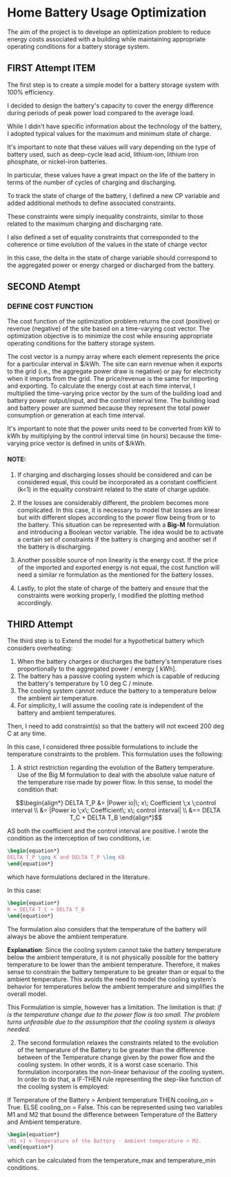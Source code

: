 # Home Battery Usage Optimization

The aim of the project is to develope an optimization problem to reduce energy costs associated with a building while maintaining appropriate operating conditions for a battery storage system.

## FIRST Attempt ITEM
The first step is to create a simple model for a battery storage system with 100% efficiency.

I decided to design the battery's capacity to cover the energy difference during periods of peak power load compared to the average load.

While I didn't have specific information about the technology of the battery, I adopted typical values for the maximum and minimum state of charge.

It's important to note that these values will vary depending on the type of battery used, such as deep-cycle lead acid, lithium-ion, lithium iron phosphate, or nickel-iron batteries.

In particular, these values have a great impact on the life of the battery in terms of the number of cycles of charging and discharging.


To track the state of charge of the battery, I defined a new CP variable and added additional methods to define associated constraints.

 These constraints were simply inequality constraints, similar to those related to the maximum charging and discharging rate.



I also defined a set of equality constraints that corresponded to the coherence or time evolution of the values in the state of charge vector

In this case, the delta in the state of charge variable should correspond to the aggregated power or energy charged or discharged from the battery.

## SECOND Atempt

### DEFINE COST FUNCTION
The cost function of the optimization problem returns the cost (positive) or revenue (negative) of the site based on a time-varying cost vector. The optimization objective is to minimize the cost while ensuring appropriate operating conditions for the battery storage system.

The cost vector is a numpy array where each element represents the price for a particular interval in $/kWh. 
The site can earn revenue when it exports to the grid (i.e., the aggregate power draw is negative) or pay for electricity when it imports from the grid. 
The price/revenue is the same for importing and exporting.
To calculate the energy cost at each time interval, I multiplied the time-varying price vector by the sum of the building load and battery power output/input, and the control interval time. The building load and battery power are summed because they represent the total power consumption or generation at each time interval.

It's important to note that the power units need to be converted from kW to kWh by multiplying by the control interval time (in hours) because the time-varying price vector is defined in units of $/kWh.

#### NOTE:
1. If charging and discharging losses should be considered and can be considered equal, this could be incorporated as a constant coefficient (k<1) in the equality constraint related to the state of charge update.

2. If the losses are considerably different, the problem becomes more complicated. In this case, it is necessary to model that losses are linear but with different slopes according to the power flow being from or to the battery.
This situation can be represented with a **Big-M** formulation and introducing a Boolean vector variable.
The idea would be to activate a certain set of constraints if the battery is charging and another set if the battery is discharging.

3. Another possible source of non linearity is the energy cost. If the price of the imported and exported energy is not equal, the cost function will need a similar re formulation as the mentioned for the battery losses.

4. Lastly, to plot the state of charge of the battery and ensure that the constraints were working properly, I modified the plotting method accordingly.


## THIRD Attempt
The third step is to Extend the model for a hypothetical battery which considers overheating:
1. When the battery charges or discharges the battery's temperature rises proportionally to the aggregated power / energy [ kWh].
2. The battery has a passive cooling system which is capable of reducing the battery's temperature by 1.0 deg C / minute.
3. The cooling system cannot reduce the battery to a temperature below the ambient air temperature.
4. For simplicity, I will assume the cooling rate is independent of the battery and ambient temperatures.

Then, I need to add constraint(s) so that the battery will not exceed 200 deg C at any time.

In this case, I considered three possible formulations to include the temperature constraints to the problem.
This formulation uses the following:
1. A strict restriction regarding the evolution of the Battery temperature.
Use of the Big M formulation to deal with the absolute value nature of the temperature rise made by power flow.
In this sense, to model the condition that:
```math
\begin{align*}
DELTA T_P 	&= |Power io|\; x\; Coefficient \;x \;control interval \\
		&=  |Power io \;x\; Coefficient\; x\; control interval| \\
		&== DELTA T_C + DELTA T_B
\end{align*}
```
AS both the coefficient and the control interval are positive. I wrote the condition as the interception of two conditions, i.e:
```latex
\begin{equation*}
DELTA T_P \geq K and DELTA T_P \leq KB
\end{equation*}
```
which have formulations declared in the literature.

In this case: 
```latex
\begin{equation*}
K = DELTA T_C + DELTA T_B
\end{equation*}
```
The formulation also considers that the temperature of the battery will always be above the ambient temperature.

**Explanation**: Since the cooling system cannot take the battery temperature below the ambient temperature, it is not physically possible for the battery temperature to be lower than the ambient temperature.
Therefore, it makes sense to constrain the battery temperature to be greater than or equal to the ambient temperature. This avoids the need to model the cooling system's behavior for temperatures below the ambient temperature and simplifies the overall model.

This Formulation is simple, however has a limitation.
The limitation is that: _if is the temperature change due to the power flow is too small. The problem turns unfeasible due to the assumption that the cooling system is always needed._

2. The second formulation relaxes the constraints related to the evolution of the temperature of the Battery to be greater than the difference between of the Temperature change given by the power flow and the cooling system.
In other words, it is a worst case scenario.
This formulation incorporates the non-linear behaviour of the cooling system.
In order to do that, a IF-THEN rule representing the step-like function of the cooling system is employed:

If Temperature of the Battery > Ambient temperature THEN 
cooling_on = True.
ELSE 
cooling_on = False.
This can be represented using two variables M1 and M2 that bound the difference between Temperature of the Battery and Ambient temperature.
```latex
\begin{equation*}
-M1 +1 < Temperature of the Battery - Ambient temperature < M2.
\end{equation*}  
```
which can be calculated from the temperature_max and temperature_min conditions.

